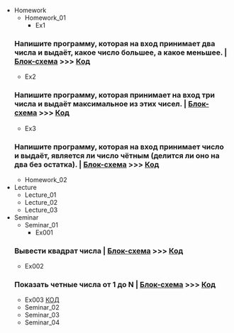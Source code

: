 - Homework
  - Homework_01
    - Ex1
  ### Напишите программу, которая на вход принимает два числа и выдаёт, какое число большее, а какое меньшее. | [Блок-схема](Homework/Homework_01/Ex1/diagramEx1.drawio.png) >>> [Код](Homework/Homework_01/Ex1/Program.cs)
  - Ex2
  ### Напишите программу, которая принимает на вход три числа и выдаёт максимальное из этих чисел. | [Блок-схема](Homework/Homework_01/Ex2/diagramEx2.drawio.png) >>> [Код](Homework/Homework_01/Ex2/Program.cs)
  - Ex3
  ### Напишите программу, которая на вход принимает число и выдаёт, является ли число чётным (делится ли оно на два без остатка). | [Блок-схема](Homework/Homework_01/Ex3/diagramEx3.drawio.png) >>> [Код](Homework/Homework_01/Ex3/Program.cs)
  - Homework_02
- Lecture
  - Lecture_01
  - Lecture_02
  - Lecture_03
- Seminar
  - Seminar_01
    - Ex001
  ### Вывести квадрат числа | [Блок-схема](Seminar/Seminar_01/Ex001/diagramEx001.drawio.png) >>> [Код](Seminar/Seminar_01/Ex001/Program.cs)
  - Ex002
  ### Показать четные числа от 1 до N | [Блок-схема](Seminar/Seminar_01/Ex002/diagramEx002.drawio.png) >>> [Код](Seminar/Seminar_01/Ex002/Program.cs)
  - Ex003 [КОД](Seminar/Seminar_01/Ex003/Program.cs)
  - Seminar_02
  - Seminar_03
  - Seminar_04
